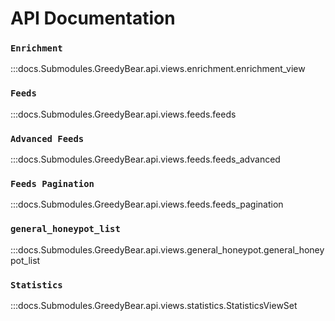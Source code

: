 # API Documentation

### `Enrichment`
:::docs.Submodules.GreedyBear.api.views.enrichment.enrichment_view

### `Feeds`
:::docs.Submodules.GreedyBear.api.views.feeds.feeds

### `Advanced Feeds`
:::docs.Submodules.GreedyBear.api.views.feeds.feeds_advanced

### `Feeds Pagination`
:::docs.Submodules.GreedyBear.api.views.feeds.feeds_pagination

### `general_honeypot_list`
:::docs.Submodules.GreedyBear.api.views.general_honeypot.general_honeypot_list

### `Statistics`
:::docs.Submodules.GreedyBear.api.views.statistics.StatisticsViewSet


